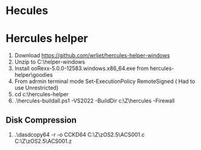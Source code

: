 # Hecules

# Hercules helper

1. Download https://github.com/wrljet/hercules-helper-windows
2. Unzip to C:\helper-windows
3. Install ooRexx-5.0.0-12583.windows.x86_64.exe from hercules-helper\goodies
4. From adrmin terminal mode Set-ExecutionPolicy RemoteSigned ( Had to use Unrestricted)
5. cd c:\hercules-helper
6. .\hercules-buildall.ps1 -VS2022 -BuildDir c:\Z\hercules -Firewall

## Disk Compression

1. .\dasdcopy64 -r -o CCKD64 C:\Z\zOS2.5\ACS001.c C:\Z\zOS2.5\ACS001.z
